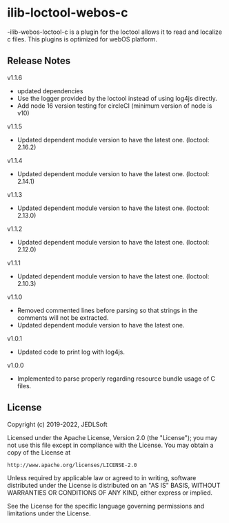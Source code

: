 # ilib-loctool-webos-c
-ilib-webos-loctool-c is a plugin for the loctool allows it to read and localize c files. This plugins is optimized for webOS platform.

## Release Notes

v1.1.6
* updated dependencies
* Use the logger provided by the loctool instead of using log4js directly.
* Add node 16 version testing for circleCI (minimum version of node is v10)

v1.1.5
* Updated dependent module version to have the latest one. (loctool: 2.16.2)

v1.1.4
* Updated dependent module version to have the latest one. (loctool: 2.14.1)

v1.1.3
* Updated dependent module version to have the latest one. (loctool: 2.13.0)

v1.1.2
* Updated dependent module version to have the latest one. (loctool: 2.12.0)

v1.1.1
* Updated dependent module version to have the latest one. (loctool: 2.10.3)

v1.1.0
* Removed commented lines before parsing so that strings in the comments will not be extracted.
* Updated dependent module version to have the latest one.

v1.0.1
* Updated code to print log with log4js.

v1.0.0
* Implemented to parse properly regarding resource bundle usage of C files.

## License

Copyright (c) 2019-2022, JEDLSoft

Licensed under the Apache License, Version 2.0 (the "License");
you may not use this file except in compliance with the License.
You may obtain a copy of the License at

    http://www.apache.org/licenses/LICENSE-2.0

Unless required by applicable law or agreed to in writing, software
distributed under the License is distributed on an "AS IS" BASIS,
WITHOUT WARRANTIES OR CONDITIONS OF ANY KIND, either express or implied.

See the License for the specific language governing permissions and
limitations under the License.
